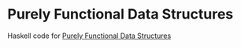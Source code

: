 # Purely Functional Data Structures

Haskell code for [Purely Functional Data Structures](https://www.amazon.com/Purely-Functional-Structures-Chris-Okasaki/dp/0521663504/ref=sr_1_1?ie=UTF8&qid=1514427868&sr=8-1&keywords=purely+functional+data+structures)
